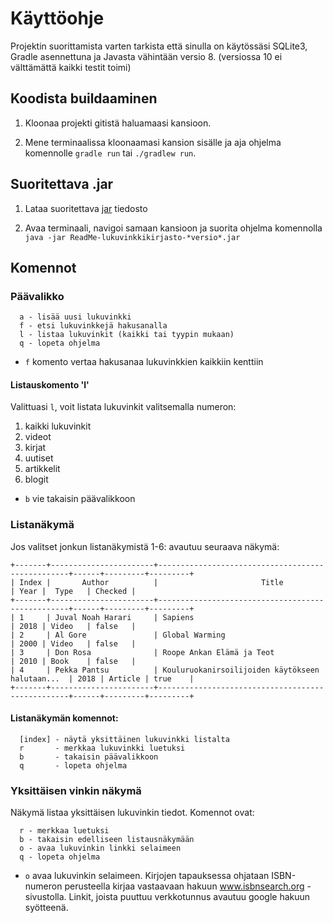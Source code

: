 # Käyttöohje

Projektin suorittamista varten tarkista että sinulla on käytössäsi SQLite3, Gradle asennettuna ja Javasta vähintään versio 8. (versiossa 10 ei välttämättä kaikki testit toimi)

## Koodista buildaaminen

1. Kloonaa projekti gitistä haluamaasi kansioon. 

2. Mene terminaalissa kloonaamasi kansion sisälle ja aja ohjelma komennolle `gradle run` tai `./gradlew run`. 

## Suoritettava .jar

1. Lataa suoritettava [jar](https://github.com/wood101/DefinitionOfDone-Lukuvinkkikirjasto/releases) tiedosto

2. Avaa terminaali, navigoi samaan kansioon ja suorita ohjelma komennolla `java -jar ReadMe-lukuvinkkikirjasto-*versio*.jar`

## Komennot

### Päävalikko

```
  a - lisää uusi lukuvinkki
  f - etsi lukuvinkkejä hakusanalla
  l - listaa lukuvinkit (kaikki tai tyypin mukaan)
  q - lopeta ohjelma
```

- `f` komento vertaa hakusanaa lukuvinkkien kaikkiin kenttiin

#### Listauskomento 'l'

Valittuasi `l`, voit listata lukuvinkit valitsemalla numeron:

1. kaikki lukuvinkit
2. videot
3. kirjat
4. uutiset
5. artikkelit
6. blogit
  
- `b` vie takaisin päävalikkoon

### Listanäkymä

Jos valitset jonkun listanäkymistä 1-6: avautuu seuraava näkymä:

```
+-------+-----------------------+--------------------------------------------------+------+---------+---------+
| Index |       Author          |                       Title                      | Year |  Type   | Checked |
+-------+-----------------------+--------------------------------------------------+------+---------+---------+
| 1     | Juval Noah Harari     | Sapiens                                          | 2018 | Video   | false   |
| 2     | Al Gore               | Global Warming                                   | 2000 | Video   | false   |
| 3     | Don Rosa              | Roope Ankan Elämä ja Teot                        | 2010 | Book    | false   |
| 4     | Pekka Pantsu          | Kouluruokanirsoilijoiden käytökseen halutaan...  | 2018 | Article | true    |
+-------+-----------------------+--------------------------------------------------+------+---------+---------+
```
#### Listanäkymän komennot:

```
  [index] - näytä yksittäinen lukuvinkki listalta
  r       - merkkaa lukuvinkki luetuksi
  b       - takaisin päävalikkoon
  q       - lopeta ohjelma
```
### Yksittäisen vinkin näkymä
Näkymä listaa yksittäisen lukuvinkin tiedot. Komennot ovat:
```
  r - merkkaa luetuksi
  b - takaisin edelliseen listausnäkymään
  o - avaa lukuvinkin linkki selaimeen
  q - lopeta ohjelma
```
- `o` avaa lukuvinkin selaimeen. Kirjojen tapauksessa ohjataan ISBN-numeron perusteella kirjaa vastaavaan hakuun www.isbnsearch.org -sivustolla. Linkit, joista puuttuu verkkotunnus avautuu google hakuun syötteenä.
